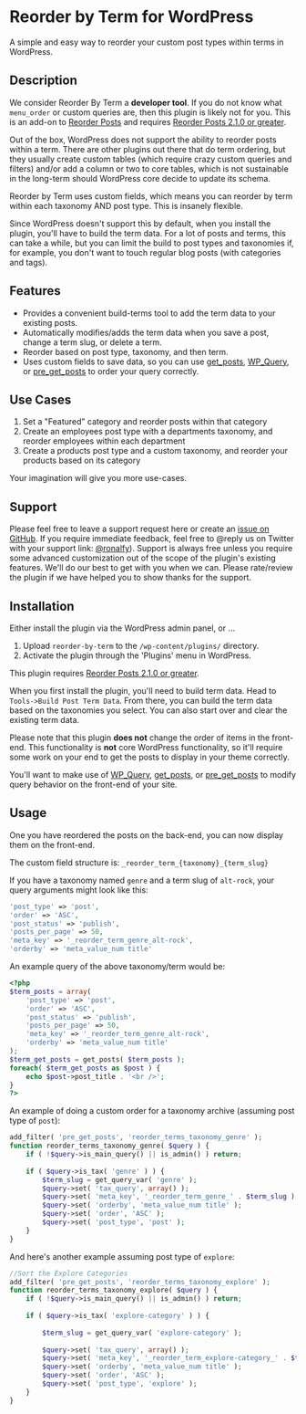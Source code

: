 Reorder by Term for WordPress
=============

A simple and easy way to reorder your custom post types within terms in WordPress.

Description
----------------------

We consider Reorder By Term a <strong>developer tool</strong>. If you do not know what ```menu_order``` or custom queries are, then this plugin is likely not for you.  This is an add-on to <a href="https://wordpress.org/plugins/metronet-reorder-posts/">Reorder Posts</a> and requires <a href="https://wordpress.org/plugins/metronet-reorder-posts/">Reorder Posts 2.1.0 or greater</a>.

Out of the box, WordPress does not support the ability to reorder posts within a term.  There are other plugins out there that do term ordering, but they usually create custom tables (which require crazy custom queries and filters) and/or add a column or two to core tables, which is not sustainable in the long-term should WordPress core decide to update its schema.

Reorder by Term uses custom fields, which means you can reorder by term within each taxonomy AND post type.  This is insanely flexible.

Since WordPress doesn't support this by default, when you install the plugin, you'll have to build the term data.  For a lot of posts and terms, this can take a while, but you can limit the build to post types and taxonomies if, for example, you don't want to touch regular blog posts (with categories and tags).

Features
----------------------
<ul>
<li>Provides a convenient build-terms tool to add the term data to your existing posts.</li>
<li>Automatically modifies/adds the term data when you save a post, change a term slug, or delete a term.</li>
<li>Reorder based on post type, taxonomy, and then term.</li>
<li>Uses custom fields to save data, so you can use <a href="http://codex.wordpress.org/Template_Tags/get_posts">get_posts</a>, <a href="http://codex.wordpress.org/Class_Reference/WP_Query">WP_Query</a>, or <a href="http://codex.wordpress.org/Plugin_API/Action_Reference/pre_get_posts">pre_get_posts</a> to order your query correctly.</li>
</ul>

Use Cases
----------------------
<ol>
<li>Set a "Featured" category and reorder posts within that category</li>
<li>Create an employees post type with a departments taxonomy, and reorder employees within each department</li>
<li>Create a products post type and a custom taxonomy, and reorder your products based on its category</li>
</ol>

Your imagination will give you more use-cases.  

Support
----------------------

Please feel free to leave a support request here or create an <a href="https://github.com/ronalfy/reorder-by-term/issues">issue on GitHub</a>.  If you require immediate feedback, feel free to @reply us on Twitter with your support link:  <a href="https://twitter.com/ronalfy">@ronalfy</a>).  Support is always free unless you require some advanced customization out of the scope of the plugin's existing features.  We'll do our best to get with you when we can.  Please rate/review the plugin if we have helped you to show thanks for the support.


Installation
----------------------

Either install the plugin via the WordPress admin panel, or ... 

1. Upload ```reorder-by-term``` to the ```/wp-content/plugins/``` directory.
2. Activate the plugin through the 'Plugins' menu in WordPress.

This plugin requires <a href="https://wordpress.org/plugins/metronet-reorder-posts/">Reorder Posts 2.1.0 or greater</a>.

When you first install the plugin, you'll need to build term data.  Head to ```Tools->Build Post Term Data```.  From there, you can build the term data based on the taxonomies you select.  You can also start over and clear the existing term data.

Please note that this plugin <strong>does not</strong> change the order of items in the front-end.  This functionality is <strong>not</strong> core WordPress functionality, so it'll require some work on your end to get the posts to display in your theme correctly.

You'll want to make use of <a href="http://codex.wordpress.org/Class_Reference/WP_Query">WP_Query</a>, <a href="http://codex.wordpress.org/Template_Tags/get_posts">get_posts</a>, or <a href="http://codex.wordpress.org/Plugin_API/Action_Reference/pre_get_posts">pre_get_posts</a> to modify query behavior on the front-end of your site.

Usage
----------------------

One you have reordered the posts on the back-end, you can now display them on the front-end.

The custom field structure is:  ```_reorder_term_{taxonomy}_{term_slug}```

If you have a taxonomy named ```genre``` and a term slug of ```alt-rock```, your query arguments might look like this:

```php
'post_type' => 'post',
'order' => 'ASC',
'post_status' => 'publish',
'posts_per_page' => 50,
'meta_key' => '_reorder_term_genre_alt-rock',
'orderby' => 'meta_value_num title'
```

An example query of the above taxonomy/term would be:
```php
<?php
$term_posts = array(
	'post_type' => 'post',
	'order' => 'ASC',
	'post_status' => 'publish',
	'posts_per_page' => 50,
	'meta_key' => '_reorder_term_genre_alt-rock',
	'orderby' => 'meta_value_num title'
);
$term_get_posts = get_posts( $term_posts );
foreach( $term_get_posts as $post ) {
	echo $post->post_title . '<br />';	
}
?>
```

An example of doing a custom order for a taxonomy archive (assuming post type of ```post```):

```php
add_filter( 'pre_get_posts', 'reorder_terms_taxonomy_genre' );
function reorder_terms_taxonomy_genre( $query ) {
	if ( !$query->is_main_query() || is_admin() ) return;
	
	if ( $query->is_tax( 'genre' ) ) {
		$term_slug = get_query_var( 'genre' );
		$query->set( 'tax_query', array() );
		$query->set( 'meta_key', '_reorder_term_genre_' . $term_slug );
		$query->set( 'orderby', 'meta_value_num title' );
		$query->set( 'order', 'ASC' );
		$query->set( 'post_type', 'post' );
	}	
}
```

And here's another example assuming post type of ```explore```:

```php
//Sort the Explore Categories
add_filter( 'pre_get_posts', 'reorder_terms_taxonomy_explore' );
function reorder_terms_taxonomy_explore( $query ) {
	if ( !$query->is_main_query() || is_admin() ) return;
	
	if ( $query->is_tax( 'explore-category' ) ) {
		
		$term_slug = get_query_var( 'explore-category' );
		
		$query->set( 'tax_query', array() );
		$query->set( 'meta_key', '_reorder_term_explore-category_' . $term_slug );
		$query->set( 'orderby', 'meta_value_num title' );
		$query->set( 'order', 'ASC' );
		$query->set( 'post_type', 'explore' );
	}	
}
```
